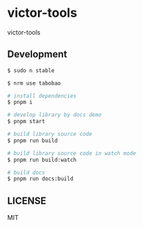 # victor-tools

victor-tools
## Development

```bash
$ sudo n stable

$ nrm use tabobao

# install dependencies
$ pnpm i

# develop library by docs demo
$ pnpm start

# build library source code
$ pnpm run build

# build library source code in watch mode
$ pnpm run build:watch

# build docs
$ pnpm run docs:build

```

## LICENSE

MIT
